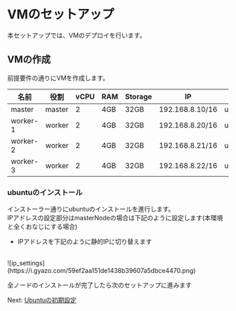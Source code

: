 # VMのセットアップ

本セットアップでは、VMのデプロイを行います。

## VMの作成

前提要件の通りにVMを作成します。

|名前|役割|vCPU|RAM|Storage|IP|OS|
|--|--|--|--|--|--|--|
|master|master|2|4GB|32GB|192.168.8.10/16|ubuntu20.04|
|worker-1|worker|2|4GB|32GB|192.168.8.20/16|ubuntu20.04|
|worker-2|worker|2|4GB|32GB|192.168.8.21/16|ubuntu20.04|
|worker-3|worker|2|4GB|32GB|192.168.8.22/16|ubuntu20.04|

### ubuntuのインストール

インストーラー通りにubuntuのインストールを進行します。<br>
IPアドレスの設定部分はmasterNodeの場合は下記のように設定します(本環境と全くおなじにする場合)

- IPアドレスを下記のように静的IPに切り替えます
<br>
![ip_settings](https://i.gyazo.com/59ef2aa151de1438b39607a5dbce4470.png)

全ノードのインストールが完了したら次のセットアップに進みます

Next: [Ubuntuの初期設定](./2-UbuntuSetup.md)